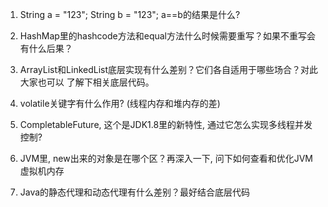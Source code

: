 1. String a = "123"; String b = "123"; a==b的结果是什么?
>

2. HashMap里的hashcode方法和equal方法什么时候需要重写？如果不重写会有什么后果？
>

3. ArrayList和LinkedList底层实现有什么差别？它们各自适用于哪些场合？对此大家也可以
了解下相关底层代码。
>

4. volatile关键字有什么作用? (线程内存和堆内存的差)
>

5. CompletableFuture, 这个是JDK1.8里的新特性, 通过它怎么实现多线程并发控制?
>

6. JVM里, new出来的对象是在哪个区？再深入一下, 问下如何查看和优化JVM虚拟机内存
>

7. Java的静态代理和动态代理有什么差别？最好结合底层代码
>
